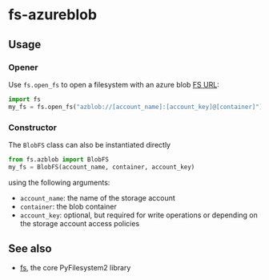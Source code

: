 # fs-azureblob


## Usage

### Opener

Use `fs.open_fs` to open a filesystem with an azure blob
[FS URL](https://docs.pyfilesystem.org/en/latest/openers.html):

```python
import fs
my_fs = fs.open_fs("azblob://[account_name]:[account_key]@[container]")
```

### Constructor

The `BlobFS` class can also be instantiated directly

```python
from fs.azblob import BlobFS
my_fs = BlobFS(account_name, container, account_key)
```

using the following arguments:

- `account_name`: the name of the storage account
- `container`: the blob container
- `account_key`: optional, but required for write operations or depending on the storage account access policies


## See also

-   [fs](https://github.com/Pyfilesystem/pyfilesystem2), the core
    PyFilesystem2 library
